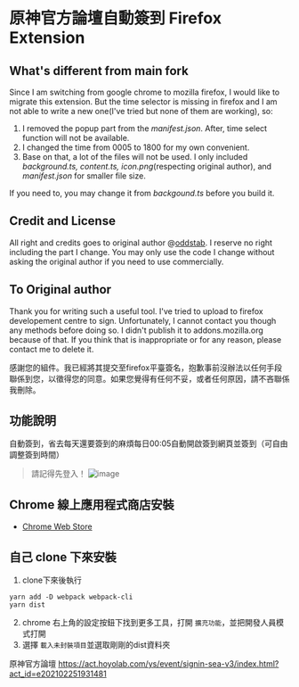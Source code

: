 # 原神官方論壇自動簽到 Firefox Extension

## What's different from main fork

Since I am switching from google chrome to mozilla firefox, I would like to migrate this extension. But the time selector is missing in firefox and I am not able to write a new one(I've tried but none of them are working), so:

1. I removed the popup part from the *manifest.json*. After, time select function will not be available.
2. I changed the time from 0005 to 1800 for my own convenient.
3. Base on that, a lot of the files will not be used. I only included *background.ts, content.ts, icon.png*(respecting original author), and *manifest.json* for smaller file size.

If you need to, you may change it from *backgound.ts* before you build it.

## Credit and License

All right and credits goes to original author @[oddstab](https://github.com/JackyHe398/genshin-impact-auto-sign/commits?author=oddstab). I reserve no right including the part I change. You may only use the code I change without asking the original author if you need to use commercially.

## To Original author

Thank you for writing such a useful tool. I've tried to upload to firefox developement centre to sign. Unfortunately, I cannot contact you though any methods before doing so. I didn't publish it to addons.mozilla.org because of that. If you think that is inappropriate or for any reason, please contact me to delete it.


感謝您的組件。我已經將其提交至firefox平臺簽名，抱歉事前沒辦法以任何手段聯係到您，以徵得您的同意。如果您覺得有任何不妥，或者任何原因，請不吝聯係我刪除。

## 功能說明

自動簽到，省去每天還要簽到的麻煩每日00:05自動開啟簽到網頁並簽到（可自由調整簽到時間）

> 請記得先登入！
> ![image](https://user-images.githubusercontent.com/44750772/185805452-c57e9930-99a4-4dad-be1b-bf84f706b44a.png)

## Chrome 線上應用程式商店安裝

- [Chrome Web Store](https://chrome.google.com/webstore/detail/ddncbaijlknflhdcijpdblfapjgfnohb?authuser=0&hl=zh-TW)

## 自己 clone 下來安裝

1. clone下來後執行

```
yarn add -D webpack webpack-cli
yarn dist
```

2. chrome 右上角的設定按鈕下找到更多工具，打開 `擴充功能`，並把開發人員模式打開
3. 選擇 `載入未封裝項目`並選取剛剛的dist資料夾

原神官方論壇 https://act.hoyolab.com/ys/event/signin-sea-v3/index.html?act_id=e202102251931481

